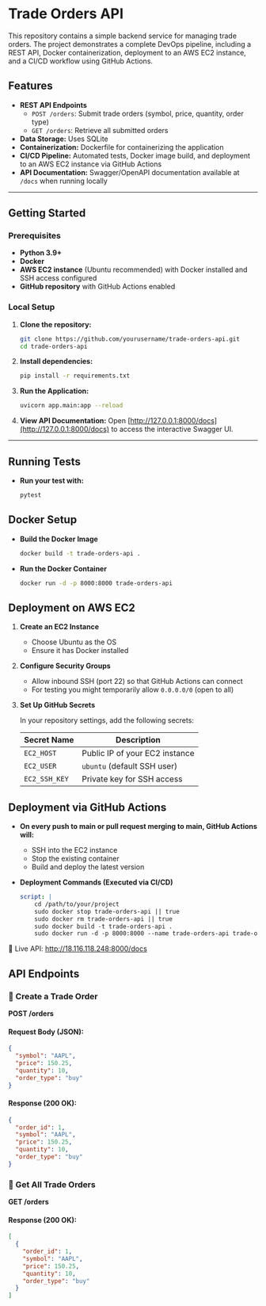 # Trade Orders API

This repository contains a simple backend service for managing trade orders. The project demonstrates a complete DevOps pipeline, including a REST API, Docker containerization, deployment to an AWS EC2 instance, and a CI/CD workflow using GitHub Actions.

## Features

- **REST API Endpoints**
  - `POST /orders`: Submit trade orders (symbol, price, quantity, order type)
  - `GET /orders`: Retrieve all submitted orders
- **Data Storage:** Uses SQLite
- **Containerization:** Dockerfile for containerizing the application
- **CI/CD Pipeline:** Automated tests, Docker image build, and deployment to an AWS EC2 instance via GitHub Actions
- **API Documentation:** Swagger/OpenAPI documentation available at `/docs` when running locally

---

## Getting Started

### Prerequisites

- **Python 3.9+**
- **Docker**
- **AWS EC2 instance** (Ubuntu recommended) with Docker installed and SSH access configured
- **GitHub repository** with GitHub Actions enabled

### Local Setup

1. **Clone the repository:**

    ```bash
    git clone https://github.com/yourusername/trade-orders-api.git
    cd trade-orders-api

2. **Install dependencies:**

   ```bash
   pip install -r requirements.txt

3. **Run the Application:**

    ```bash
    uvicorn app.main:app --reload

4. **View API Documentation:**
    Open [http://127.0.0.1:8000/docs](http://127.0.0.1:8000/docs) to access the interactive Swagger UI.

---

## Running Tests

* **Run your test with:**
    
    ```bash
    pytest

## Docker Setup

* **Build the Docker Image**
    
    ```bash
    docker build -t trade-orders-api .

* **Run the Docker Container**
    
    ```bash
    docker run -d -p 8000:8000 trade-orders-api

## Deployment on AWS EC2

1. **Create an EC2 Instance**
    - Choose Ubuntu as the OS
    - Ensure it has Docker installed

2. **Configure Security Groups**
    - Allow inbound SSH (port 22) so that GitHub Actions can connect
    - For testing you might temporarily allow `0.0.0.0/0` (open to all)

3. **Set Up GitHub Secrets**

    In your repository settings, add the following secrets:

    | Secret Name  | Description                        |
    |-------------|------------------------------------|
    | `EC2_HOST`  | Public IP of your EC2 instance    |
    | `EC2_USER`  | `ubuntu` (default SSH user)       |
    | `EC2_SSH_KEY` | Private key for SSH access      |

## Deployment via GitHub Actions

* **On every push to main or pull request merging to main, GitHub Actions will:**
    - SSH into the EC2 instance
    - Stop the existing container
    - Build and deploy the latest version

* **Deployment Commands (Executed via CI/CD)**
    
    ```yaml
    script: |
        cd /path/to/your/project
        sudo docker stop trade-orders-api || true
        sudo docker rm trade-orders-api || true
        sudo docker build -t trade-orders-api .
        sudo docker run -d -p 8000:8000 --name trade-orders-api trade-orders-api
    
📌 Live API: http://18.116.118.248:8000/docs

## API Endpoints

### 📌 Create a Trade Order
**POST /orders**

#### **Request Body (JSON):**
```json
{
  "symbol": "AAPL",
  "price": 150.25,
  "quantity": 10,
  "order_type": "buy"
}
```

#### **Response (200 OK):** 
```json
{
  "order_id": 1,
  "symbol": "AAPL",
  "price": 150.25,
  "quantity": 10,
  "order_type": "buy"
}
```

### 📌 Get All Trade Orders
**GET /orders**

#### **Response (200 OK):**
```json
[
  {
    "order_id": 1,
    "symbol": "AAPL",
    "price": 150.25,
    "quantity": 10,
    "order_type": "buy"
  }
]
```
